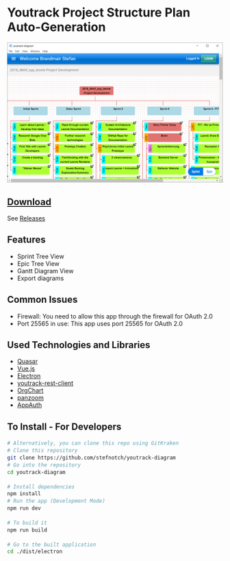 # Youtrack Project Structure Plan Auto-Generation

![Screenshot](./Screenshot.png)

## [Download](https://github.com/stefnotch/youtrack-diagram/releases)

See [Releases](https://github.com/stefnotch/youtrack-diagram/releases)

## Features

- Sprint Tree View
- Epic Tree View
- Gantt Diagram View
- Export diagrams

## Common Issues

- Firewall: You need to allow this app through the firewall for OAuth 2.0
- Port 25565 in use: This app uses port 25565 for OAuth 2.0

## Used Technologies and Libraries

- [Quasar](https://quasar-framework.org/)
- [Vue.js](https://vuejs.org/)
- [Electron](https://electronjs.org/)
- [youtrack-rest-client](https://github.com/shanehofstetter/youtrack-rest-client)
- [OrgChart](https://github.com/dabeng/OrgChart.js)
- [panzoom](https://github.com/anvaka/panzoom)
- [AppAuth](https://github.com/openid/AppAuth-JS)

## To Install - For Developers

```bash
# Alternatively, you can clone this repo using GitKraken
# Clone this repository
git clone https://github.com/stefnotch/youtrack-diagram
# Go into the repository
cd youtrack-diagram

# Install dependencies
npm install
# Run the app (Development Mode)
npm run dev

# To build it
npm run build

# Go to the built application
cd ./dist/electron
```
